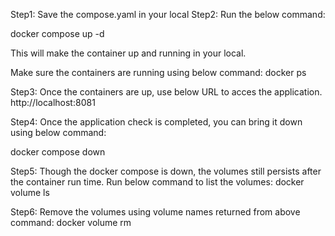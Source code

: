 Step1: Save the compose.yaml in your local
Step2: Run the below command:

docker compose up -d

This will make the container up and running in your local. 

Make sure the containers are running using below command:
docker ps 

Step3: Once the containers are up, use below URL to acces the application. 
http://localhost:8081

Step4: Once the application check is completed, you can bring it down using below command:

docker compose down

Step5: Though the docker compose is down, the volumes still persists after the container run time. Run below command to list the volumes:
docker volume ls

Step6: Remove the volumes using volume names returned from above command:
docker volume rm <VOLNAME>
